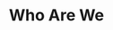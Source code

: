 ---
title: Who Are We
en:
  sections:
    - type: secondary_header
      baseUrl: /about
      nav_items:
        - label: Who We Are
          link: /who-are-we
        - label: Our Team
          link: /team
        - label: Join Our Team
          link: /join-our-team
        - label: Affiliated Groups
          link: /affiliated-groups
        - label: Contact Us
          link: /contact-us
    - type: page_title
      title: Who is ESS?
    - type: features_section
      features:
        - title: Who Are We?
          content: >-
            The Engineering Students' Society is an organization run by students, for students. Throughout the year, the ESS works hard to improve your student experience by planning events, providing services, connecting you with other schools, and more! Each time you pay your tuition, a small portion comes to the ESS in exchange for your membership, giving you full access to the organization. Have Questions? Feel free to reach out to us on social media, send us an email, or stop by our office hours for a chat!
          align: left
          image: images/ess-who-we-are.jpeg
          image_alt: Who We Are
          image_position: left
  
        - title: Our Missions and Our Values
          content: >-
            At uOttawa ESS, we hope to redefine engineering culture, and ensure everyone feels as though they belong. We strive to create an inviting and positive learning environment for all our members. The ESS believes the tradition should never stand in the way of progress, and try to consider the following core values in all we do…
  
  
            **Respect and Empathy:** We aim to understand and respect the perspectives of all our members and consider them in all the organization’s operations.
  
  
            **Ethics, Transparency, and Accessibility:** We aim to have complete transparency in our organization and work to ensure all decisions are made ethically. We strive to make our operations accessible to all members, regardless of their ability.
  
  
            **Accountability:** We aim to continuously clearly identify any difficulties within the organization, remedy them, and grow from our experiences.
          align: left
          image: images/ess-our-values.jpeg
          image_alt: Our Values
          image_position: left
    - type: line_divider
    - type: features_section
      title: Sponsors
      features:
        - title: National Bank of Canada
          content: >-
            National Bank of Canada (NBC) has been partnered with ESS for several years providing sponsorship and access to fun opportunities. You may see them at a couple of our events or stop by the bank for our famous couch carry during 101 Week. Want to learn more about National Bank and being smart with your money? Keep an eye out for their Webinars throughout the year!
  
  
            Check out their deals at https://www.nbc.ca/personal/accounts/students/engineers.html  
          align: left
          image: images/national-bank.png
          image_alt: Feature 1 placeholder image
          image_position: left
    - type: cta_section
      title: Find out what events are coming up!
      subtitle: >-
        Lorem ipsum dolor sit amet, consectetur adipiscing elit. Nullam a metus
        quis lorem malesuada luctus.
      actions:
        - label: Events
          url: /features
          style: primary
      has_background: true
      background_color: gray
      
fr:
  sections:
    - type: secondary_header
      baseUrl: /about
      nav_items:
        - label: Who We Are
          link: /who-are-we
        - label: Our Team
          link: /team
        - label: Join Our Team
          link: /join-our-team
        - label: Affiliated Groups
          link: /affiliated-groups
        - label: Contact Us
          link: /contact-us
    - type: page_title
      title: Qui est ESS?
    - type: features_section
      features:
        - title: Qui Sommes-Nous?
          content: >-
            L'Association des Éleves en Génie est une organisation dirigée par des étudiants, pour des étudiants. Tout au long de l'année, l’AÉG cherche à améliorer votre expérience d'étudiant en organisant des événements, en fournissant des services, en vous mettant en contact avec d'autres écoles, et plus encore ! Chaque fois que vous payez vos frais de scolarité, une petite partie est versée à l’AÉG en échange de votre adhésion, ce qui vous donne un accès complet à l'organisation. Avez vous des questions ? N'hésitez pas à nous contacter sur les médias sociaux, à nous envoyer un e-mail ou à passer à nos heures de bureau pour discuter !
          align: left
          image: images/ess-who-we-are.jpeg
          image_alt: Who We Are
          image_position: left
  
        - title: Notre Mission et Nos Valeurs
          content: >-
            À l'AÉG de l'Université d'Ottawa, nous espérons redéfinir la culture de l'ingénierie et faire en sorte que chacun se sente à sa place. Nous voulons créer un environnement d'apprentissage invitant et positif pour tous nos membres. L'AÉG estime que la tradition ne doit jamais faire obstacle au progrès et essaie de prendre en compte les valeurs fondamentales suivantes dans tout ce que nous faisons…
  
  
            **Respect et Empathie:** Nous visons à comprendre et à respecter les points de vue de tous nos membres et à les prendre en compte dans toutes les opérations de l'organisation.
  
  
            **Éthique, Transparence et Accessibilité:** Nous visons une transparence totale dans notre organisation et nous nous efforçons de garantir que toutes les décisions sont prises de manière éthique. Nous nous efforçons de rendre nos opérations accessibles à tous les membres, quelles que soient leurs capacités.
  
  
            **Responsabilité:** Nous visons à identifier clairement et en permanence toutes les difficultés au sein de l'organisation, à y remédier et à grandir à partir de nos expériences.
          align: left
          image: images/ess-our-values.jpeg
          image_alt: Our Values
          image_position: left
    - type: line_divider
    - type: features_section
      title: Commanditaires
      features:
        - title: Banque Nationale du Canada
          content: >-
            La Banque Nationale du Canada (BNC) a été partenaire de l’AÉG pour plusieurs années, donnant la commanditaire et accès aux opportunités amusantes. Vous allez peut-être les voir à quelques événements, ou arrêter chez la banque pendant notre fameuse porte-sofa pendant la Semaine 101. Voulez-vous en apprendre plus au sujet de la Banque Nationale et d'être intelligent avec votre argent ? Gardez un œil ouvert pour leur Webinaires pendant l’année !
  
  
            Découvrez leurs offres à https://www.nbc.ca/personal/accounts/students/engineers.html  
          align: left
          image: images/national-bank.png
          image_alt: Feature 1 placeholder image
          image_position: left
    - type: cta_section
      title: Find out what events are coming up!
      subtitle: >-
        Lorem ipsum dolor sit amet, consectetur adipiscing elit. Nullam a metus
        quis lorem malesuada luctus.
      actions:
        - label: Events
          url: /features
          style: primary
      has_background: true
      background_color: gray      
template: advanced
---